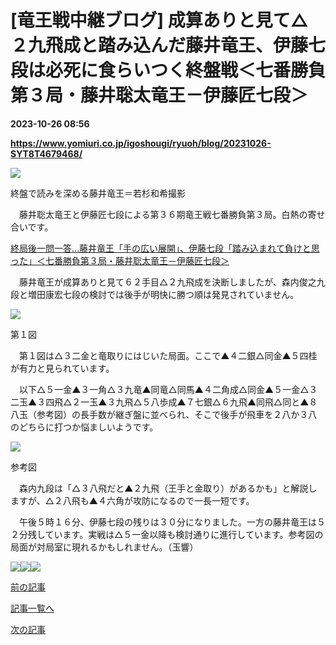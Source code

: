 # [竜王戦中継ブログ] 成算ありと見て△２九飛成と踏み込んだ藤井竜王、伊藤七段は必死に食らいつく終盤戦＜七番勝負第３局・藤井聡太竜王－伊藤匠七段＞

**2023-10-26 08:56**

**https://www.yomiuri.co.jp/igoshougi/ryuoh/blog/20231026-SYT8T4679468/**

![](https://www.yomiuri.co.jp/media/2023/10/%E7%AC%AC3%E5%B1%802%E6%97%A5%E7%9B%AE_%E5%8D%88%E5%BE%8C%E3%83%AA%E3%83%A2%E2%91%A4031%E8%81%A1%E5%A4%AA-scaled.jpg)

終盤で読みを深める藤井竜王＝若杉和希撮影

　藤井聡太竜王と伊藤匠七段による第３６期竜王戦七番勝負第３局。白熱の寄せ合いです。

[終局後一問一答…藤井竜王「手の広い展開」、伊藤七段「踏み込まれて負けと思った」＜七番勝負第３局・藤井聡太竜王－伊藤匠七段＞](https://www.yomiuri.co.jp/igoshougi/ryuoh/blog/20231026-SYT8T4679646/)

　藤井竜王が成算ありと見て６２手目△２九飛成を決断しましたが、森内俊之九段と増田康宏七段の検討では後手が明快に勝つ順は発見されていません。

![](https://www.yomiuri.co.jp/media/2023/10/70%E7%AC%AC%EF%BC%91%E5%9B%B3.gif)

第１図

　第１図は△３二金と竜取りにはじいた局面。ここで▲４二銀△同金▲５四桂が有力と見られています。

　以下△５一金▲３一角△３九竜▲同竜△同馬▲４二角成△同金▲５一金△３二玉▲３四飛△２一玉▲３九飛△５八歩成▲７七銀△６九飛▲同飛△同と▲８八玉（参考図）の長手数が継ぎ盤に並べられ、そこで後手が飛車を２八か３八のどちらに打つか悩ましいようです。

![](https://www.yomiuri.co.jp/media/2023/10/91%EF%BC%88%E5%8F%82%E8%80%83%E5%9B%B3%EF%BC%89.gif)

参考図

　森内九段は「△３八飛だと▲２九飛（王手と金取り）があるかも」と解説しますが、△２八飛も▲４六角が攻防になるので一長一短です。

　午後５時１６分、伊藤七段の残りは３０分になりました。一方の藤井竜王は５２分残しています。実戦は△５一金以降も検討通りに進行しています。参考図の局面が対局室に現れるかもしれません。（玉響）

![](https://www.yomiuri.co.jp/media/2023/10/%E7%AC%AC3%E5%B1%802%E6%97%A5%E7%9B%AE_%E5%8D%88%E5%BE%8C%E3%83%AA%E3%83%A2%E2%91%A3010%E5%8C%A0-1-scaled.jpg)![](https://www.yomiuri.co.jp/media/2023/10/%E7%AC%AC3%E5%B1%802%E6%97%A5%E7%9B%AE_%E5%8D%88%E5%BE%8C%E3%83%AA%E3%83%A2%E2%91%A3015-1-scaled.jpg)![](https://www.yomiuri.co.jp/media/2023/10/%E7%AC%AC3%E5%B1%802%E6%97%A5%E7%9B%AE_%E5%8D%88%E5%BE%8C%E3%83%AA%E3%83%A2%E2%91%A4029-1-scaled.jpg)

[前の記事](https://www.yomiuri.co.jp/igoshougi/ryuoh/blog/20231026-SYT8T4679308/)

[記事一覧へ](https://www.yomiuri.co.jp/feature/titlelist/%E7%AC%AC%EF%BC%93%EF%BC%96%E6%9C%9F%E4%B8%83%E7%95%AA%E5%8B%9D%E8%B2%A0%E7%AC%AC%EF%BC%93%E5%B1%80/)

[次の記事](https://www.yomiuri.co.jp/igoshougi/ryuoh/blog/20231026-SYT8T4679646/)